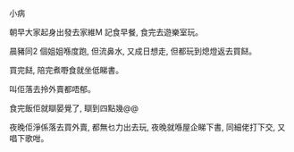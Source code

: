 小病

朝早大家起身出發去家維M 記食早餐, 食完去遊樂室玩。

晨豬同2 個姐姐喺度跑, 但流鼻水, 又成日想走, 但都玩到熄燈返去買餸。

買完餸, 陪完煮嘢食就坐低睇書。

叫佢落去拎外賣都唔郁。

食完飯佢就瞓晏覺了, 瞓到四點幾@@

夜晚佢淨係落去買外賣, 都無乜力出去玩, 夜晚就喺屋企睇下書, 同細佬打下交, 又唱下歌咁。

